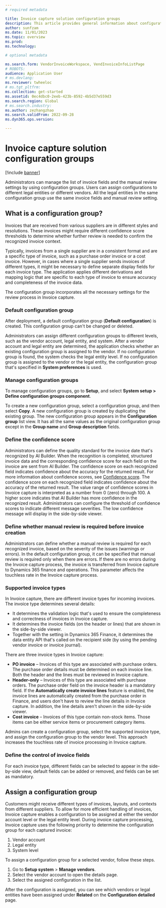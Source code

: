 ```yaml
---
# required metadata

title: Invoice capture solution configuration groups
description: This article provides general information about configuration groups in the Invoice capture solution.
author: sunfzam
ms.date: 11/01/2023
ms.topic: overview
ms.prod: 
ms.technology: 

# optional metadata

ms.search.form: VendorInvoiceWorkspace, VendInvoiceInfoListPage
# ROBOTS: 
audience: Application User
# ms.devlang: 
ms.reviewer: twheeloc
# ms.tgt_pltfrm: 
ms.collection: get-started
ms.assetid: 0ec4dbc0-2eeb-423b-8592-4b5d37e559d3
ms.search.region: Global
# ms.search.industry: 
ms.author: zezhangzhao
ms.search.validFrom: 2022-09-28
ms.dyn365.ops.version: 

---
```


# Invoice capture solution configuration groups

[!include [banner](../includes/banner.md)]

Administrators can manage the list of invoice fields and the manual review settings by using configuration groups. Users can assign configurations to different legal entities or different vendors. All the legal entities in the same configuration group use the same invoice fields and manual review setting.

## What is a configuration group?

Invoices that are received from various suppliers are in different styles and resolutions. These invoices might require different confidence score thresholds to determine whether further review is needed to confirm the recognized invoice context.

Typically, invoices from a single supplier are in a consistent format and are a specific type of invoice, such as a purchase order invoice or a cost invoice. However, in cases where a single supplier sends invoices of different types, it might be necessary to define separate display fields for each invoice type. The application applies different derivations and mapping logic that are specific to each type of invoice to ensure accuracy and completeness of the invoice data.


The configuration group incorporates all the necessary settings for the review process in Invoice capture.

### Default configuration group

After deployment, a default configuration group (**Default configuration**) is created. This configuration group can't be changed or deleted.

Administrators can assign different configuration groups to different levels, such as the vendor account, legal entity, and system. After a vendor account and legal entity are determined, the application checks whether an existing configuration group is assigned to the vendor. If no configuration group is found, the system checks the legal entity level. If no configuration group is assigned to the vendor or the legal entity, the configuration group that's specified in **System preferences** is used.

### Manage configuration groups

To manage configuration groups, go to **Setup**, and select **System setup \> Define configuration groups component**.

To create a new configuration group, select a configuration group, and then select **Copy**. A new configuration group is created by duplicating the existing group. The new configuration group appears in the **Configuration group** list view. It has all the same values as the original configuration group except in the **Group name** and **Group description** fields.

### Define the confidence score

Administrators can define the quality standard for the invoice date that's recognized by AI Builder. When the recognition is completed, structured invoice data and the corresponding confidence score for each field on the invoice are sent from AI Builder. The confidence score on each recognized field indicates confidence about the accuracy for the returned result. For more information about confidence scores, see [Confidence score](/azure/applied-ai-services/form-recognizer/concept-accuracy-confidence). The confidence score on each recognized field indicates confidence about the accuracy of the returned result. The value range of confidence scores in Invoice capture is interpreted as a number from 0 (zero) through 100. A higher score indicates that AI Builder has more confidence in the recognized result. Administrators can configure the threshold of confidence scores to indicate different message severities. The low confidence message will display in the side-by-side viewer. 

### Define whether manual review is required before invoice creation

Administrators can define whether a manual review is required for each recognized invoice, based on the severity of the issues (warnings or errors). In the default configuration group, it can be specified that manual review is required only when there are errors. If there are no errors during the Invoice capture process, the invoice is transferred from Invoice capture to Dynamics 365 finance and operations. This parameter affects the touchless rate in the Invoice capture process.


### Supported invoice types

In Invoice capture, there are different invoice types for incoming invoices. The invoice type determines several details:

- It determines the validation logic that's used to ensure the completeness and correctness of invoices in Invoice capture.
- It determines the invoice fields (on the header or lines) that are shown in the side-by-side viewer.
- Together with the setting in Dynamics 365 Finance, it determines the data entity API that's called on the recipient side (by using the pending vendor invoice or invoice journal).

There are three invoice types in Invoice capture:

- **PO invoice** – Invoices of this type are associated with purchase orders. The purchase order details must be determined on each invoice line. Both the header and the lines must be reviewed in Invoice capture.
- **Header-only** – Invoices of this type are associated with purchase orders. The purchase order field on the invoice header is a mandatory field. If the **Automatically create invoice lines** feature is enabled, the invoice lines are automatically created from the purchase order in Finance, and users don't have to review the line details in Invoice capture. In addition, the line details aren't shown in the side-by-side viewer.
- **Cost invoice** – Invoices of this type contain non-stock items. Those items can be either service items or procurement category items.

Admins can create a configuration group, select the supported invoice type, and assign the configuration group to the vendor level. This approach increases the touchless rate of invoice processing in Invoice capture.

### Define the control of invoice fields

For each invoice type, different fields can be selected to appear in the side-by-side view, default fields can be added or removed, and fields can be set as mandatory.

## Assign a configuration group

Customers might receive different types of invoices, layouts, and contexts from different suppliers. To allow for more efficient handling of invoices, Invoice capture enables a configuration to be assigned at either the vendor account level or the legal entity level. During invoice capture processing, Invoice capture uses the following priority to determine the configuration group for each captured invoice:

1. Vendor account
2. Legal entity
3. System level

To assign a configuration group for a selected vendor, follow these steps.

1. Go to **Setup system** \> **Manage vendors**.
2. Select the vendor account to open the details page.
3. Select the assigned configuration in the list.

After the configuration is assigned, you can see which vendors or legal entities have been assigned under **Related** on the **Configuration detailed** page. 
